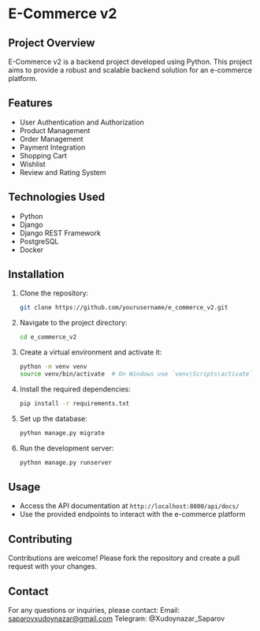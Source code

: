 # E-Commerce v2

## Project Overview
E-Commerce v2 is a backend project developed using Python. This project aims to provide a robust and scalable backend solution for an e-commerce platform.

## Features
- User Authentication and Authorization
- Product Management
- Order Management
- Payment Integration
- Shopping Cart
- Wishlist
- Review and Rating System

## Technologies Used
- Python
- Django
- Django REST Framework
- PostgreSQL
- Docker

## Installation
1. Clone the repository:
    ```bash
    git clone https://github.com/yourusername/e_commerce_v2.git
    ```
2. Navigate to the project directory:
    ```bash
    cd e_commerce_v2
    ```
3. Create a virtual environment and activate it:
    ```bash
    python -m venv venv
    source venv/bin/activate  # On Windows use `venv\Scripts\activate`
    ```
4. Install the required dependencies:
    ```bash
    pip install -r requirements.txt
    ```
5. Set up the database:
    ```bash
    python manage.py migrate
    ```
6. Run the development server:
    ```bash
    python manage.py runserver
    ```

## Usage
- Access the API documentation at `http://localhost:8000/api/docs/`
- Use the provided endpoints to interact with the e-commerce platform

## Contributing
Contributions are welcome! Please fork the repository and create a pull request with your changes.

## Contact
For any questions or inquiries, please contact:
Email: saparovxudoynazar@gmail.com
Telegram: @Xudoynazar_Saparov
